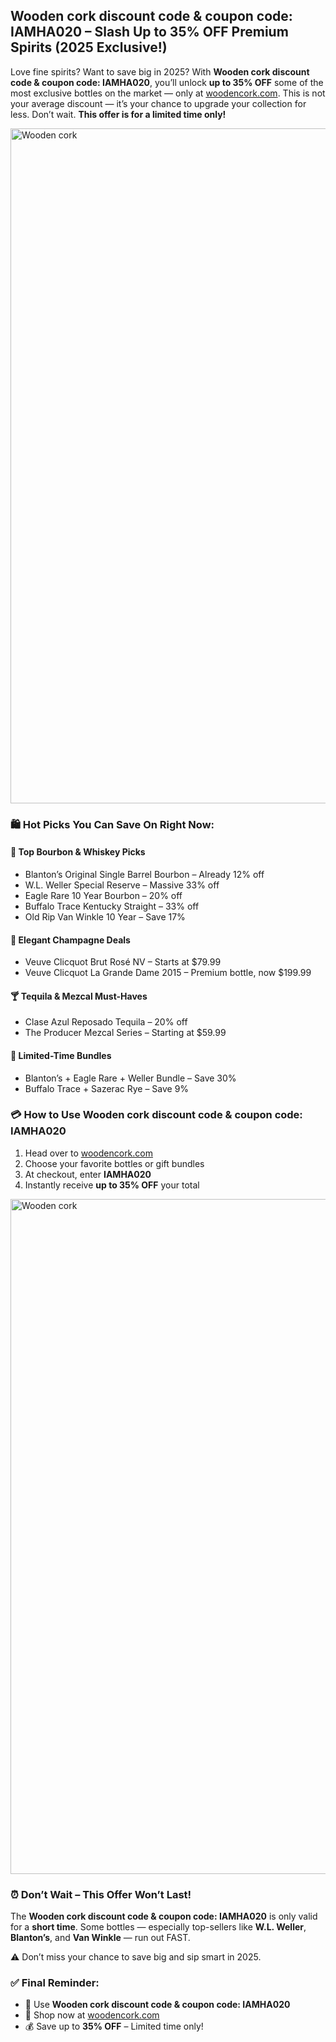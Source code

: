 <h2> Wooden cork discount code & coupon code: IAMHA020 – Slash Up to 35% OFF Premium Spirits (2025 Exclusive!)</h2>
<p>Love fine spirits? Want to save big in 2025? With <strong>Wooden cork discount code & coupon code: IAMHA020</strong>, you’ll unlock <strong>up to 35% OFF</strong> some of the most exclusive bottles on the market — only at <a href="https://woodencork.com/?dt_id=2442997" target="_blank">woodencork.com</a>. This is not your average discount — it’s your chance to upgrade your collection for less. Don’t wait. <strong>This offer is for a limited time only!</strong></p>
<img src="https://images.mirror-media.xyz/publication-images/SVgKijfnr01fJxi2qdaiA.jpeg?height=540&width=1080" alt="Wooden cork" width="1080">
<h3>🛍️ Hot Picks You Can Save On Right Now:</h3>
<h4>🥃 Top Bourbon & Whiskey Picks</h4>
<ul>
<li>Blanton’s Original Single Barrel Bourbon – Already 12% off</li>
<li>W.L. Weller Special Reserve – Massive 33% off</li>
<li>Eagle Rare 10 Year Bourbon – 20% off</li>
<li>Buffalo Trace Kentucky Straight – 33% off</li>
<li>Old Rip Van Winkle 10 Year – Save 17%</li>
</ul>
<h4>🍾 Elegant Champagne Deals</h4>
<ul>
<li>Veuve Clicquot Brut Rosé NV – Starts at $79.99</li>
<li>Veuve Clicquot La Grande Dame 2015 – Premium bottle, now $199.99</li>
</ul>
<h4>🍸 Tequila & Mezcal Must-Haves</h4>
<ul>
<li>Clase Azul Reposado Tequila – 20% off</li>
<li>The Producer Mezcal Series – Starting at $59.99</li>
</ul>
<h4>🎁 Limited-Time Bundles</h4>
<ul>
<li>Blanton’s + Eagle Rare + Weller Bundle – Save 30%</li>
<li>Buffalo Trace + Sazerac Rye – Save 9%</li>
</ul>
<h3>💳 How to Use Wooden cork discount code & coupon code: IAMHA020</h3>
<ol>
<li>Head over to <a href="https://woodencork.com/?dt_id=2442997" target="_blank">woodencork.com</a></li>
<li>Choose your favorite bottles or gift bundles</li>
<li>At checkout, enter <strong>IAMHA020</strong></li>
<li>Instantly receive <strong>up to 35% OFF</strong> your total</li>
</ol>
<img src="https://images.mirror-media.xyz/publication-images/lb1nnyb_UMaf9v3oyJwJL.png?height=315&width=630" alt="Wooden cork" width="1080">
<h3>⏰ Don’t Wait – This Offer Won’t Last!</h3>
<p>The <strong>Wooden cork discount code & coupon code: IAMHA020</strong> is only valid for a <strong>short time</strong>. Some bottles — especially top-sellers like <strong>W.L. Weller</strong>, <strong>Blanton’s</strong>, and <strong>Van Winkle</strong> — run out FAST.</p>
<p>⚠️ Don’t miss your chance to save big and sip smart in 2025.</p>
<h3>✅ Final Reminder:</h3>
<ul>
<li>🎯 Use <strong>Wooden cork discount code & coupon code: IAMHA020</strong></li>
<li>🛒 Shop now at <a href="https://woodencork.com/?dt_id=2442997" target="_blank">woodencork.com</a></li>
<li>💰 Save up to <strong>35% OFF</strong> – Limited time only!</li>
</ul>
</body>
</html>
